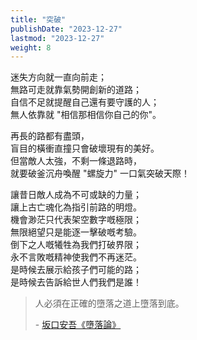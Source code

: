 ```yaml
---
title: "突破"
publishDate: "2023-12-27"
lastmod: "2023-12-27"
weight: 8
---
```


迷失方向就一直向前走；<br/>
無路可走就靠氣勢開創新的道路；<br/>
自信不足就提醒自己還有要守護的人；<br/>
無人依靠就 "相信那相信你自己的你"。<br/>

再長的路都有盡頭，<br/>
盲目的橫衝直撞只會破壞現有的美好。<br/>
但當敵人太強，不剩一條退路時，<br/>
就要破釜沉舟喚醒 "螺旋力" 一口氣突破天際！<br/>

讓昔日敵人成為不可或缺的力量；<br/>
讓上古亡魂化為指引前路的明燈。<br/>
機會渺茫只代表架空數字嘅極限；<br/>
無限絕望只是能逐一擊破嘅考驗。<br/>
倒下之人嘅犧牲為我們打破界限；<br/>
永不言敗嘅精神使我們不再迷茫。<br/>
是時候去展示給孩子們可能的路；<br/>
是時候去告訴給世人們我們是誰！<br/>

> 人必須在正確的墮落之道上墮落到底。
>
> \- [坂口安吾《墮落論》](https://arielhsu.tw/sakaguchi-ango-quotes/)
